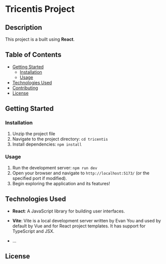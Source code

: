 # Tricentis Project

## Description

This project is a built using **React**.

## Table of Contents

- [Getting Started](#getting-started)
  - [Installation](#installation)
  - [Usage](#usage)
- [Technologies Used](#technologies-used)
- [Contributing](#contributing)
- [License](#license)

## Getting Started

### Installation

1. Unzip the project file
2. Navigate to the project directory: `cd tricentis`
3. Install dependencies: `npm install`

### Usage

1. Run the development server: `npm run dev`
2. Open your browser and navigate to `http://localhost:5173/` (or the specified port if modified).
3. Begin exploring the application and its features!

## Technologies Used

- **React**: A JavaScript library for building user interfaces.

- **Vite**: Vite is a local development server written by Evan You and used by default by Vue and for React project templates. It has support for TypeScript and JSX.

- ...

## License
